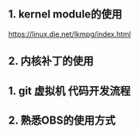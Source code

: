 
## 1. kernel module的使用

https://linux.die.net/lkmpg/index.html


## 2. 内核补丁的使用




## 1. git 虚拟机 代码开发流程





## 2. 熟悉OBS的使用方式



















